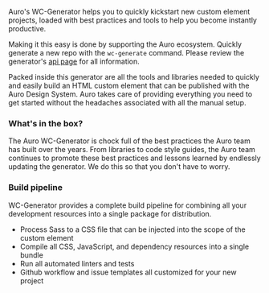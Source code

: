Auro's WC-Generator helps you to quickly kickstart new custom element projects, loaded with best practices and tools to help you become instantly productive.

Making it this easy is done by supporting the Auro ecosystem. Quickly generate a new repo with the `wc-generate` command. Please review the generator's [api page](https://auro.alaskaair.com/getting-started/developers/generator/generator/api) for all information.

Packed inside this generator are all the tools and libraries needed to quickly and easily build an HTML custom element that can be published with the Auro Design System. Auro takes care of providing everything you need to get started without the headaches associated with all the manual setup.

### What's in the box?

The Auro WC-Generator is chock full of the best practices the Auro team has built over the years. From libraries to code style guides, the Auro team continues to promote these best practices and lessons learned by endlessly updating the generator. We do this so that you don't have to worry.

### Build pipeline

WC-Generator provides a complete build pipeline for combining all your development resources into a single package for distribution.

* Process Sass to a CSS file that can be injected into the scope of the custom element
* Compile all CSS, JavaScript, and dependency resources into a single bundle
* Run all automated linters and tests
* Github workflow and issue templates all customized for your new project
